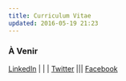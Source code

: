 ```yaml
---
title: Curriculum Vitae
updated: 2016-05-19 21:23
---
```


### À Venir

<div class="divider"></div>

[LinkedIn](https://www.linkedin.com/in/patrice-b%C3%A9chard-9a7b76a3?trk=nav_responsive_tab_profile_pic)   | | |  [Twitter](https://twitter.com/patricebechard) |||    [Facebook](https://www.facebook.com/patrice.bechard)